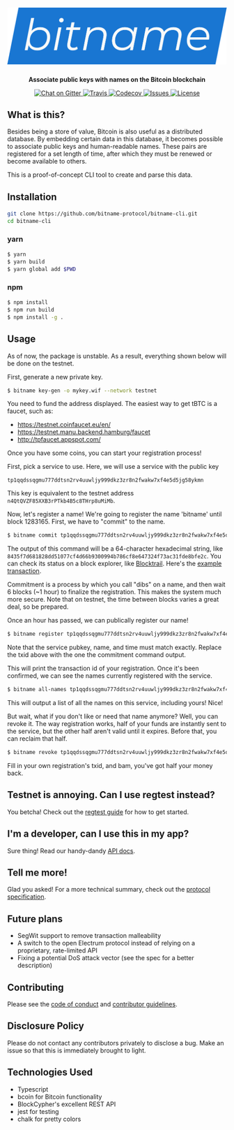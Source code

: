 <h1 align="center">
    <br />
    <img src="graphics/logo.png" alt="bitname" width="512" />
    <br />
</h1>

<p align="center"><b>Associate public keys with names on the Bitcoin blockchain</b></p>

<p align="center">
    <a href="https://gitter.im/bitname-cli/Lobby">
        <img src="https://img.shields.io/gitter/room/nwjs/nw.js.svg?style=for-the-badge" alt="Chat on Gitter" />
    </a>
    <a href="https://travis-ci.org/bitname-protocol/bitname-cli">
        <img src="https://img.shields.io/travis/bitname-protocol/bitname-cli/master.svg?style=for-the-badge" alt="Travis" />
    </a>
    <a href="https://codecov.io/gh/bitname-protocol/bitname-cli">
        <img src="https://img.shields.io/codecov/c/github/bitname-protocol/bitname-cli/master.svg?style=for-the-badge" alt="Codecov" />
    </a>
    <a href="https://waffle.io/bitname-protocol/bitname-cli">
        <img src="https://img.shields.io/github/issues/bitname-protocol/bitname-cli.svg?style=for-the-badge" alt="Issues" />
    </a>
    <a href="https://www.gnu.org/licenses/lgpl.html">
        <img src="https://img.shields.io/github/license/bitname-protocol/bitname-cli.svg?style=for-the-badge" alt="License" />
    </a>
</p>

## What is this?

Besides being a store of value, Bitcoin is also useful as a distributed database. By embedding certain data in this database, it becomes possible to associate public keys and human-readable names. These pairs are registered for a set length of time, after which they must be renewed or become available to others.

This is a proof-of-concept CLI tool to create and parse this data.

## Installation

```bash
git clone https://github.com/bitname-protocol/bitname-cli.git
cd bitname-cli
```

### yarn

```bash
$ yarn
$ yarn build
$ yarn global add $PWD
```

### npm

```bash
$ npm install
$ npm run build
$ npm install -g .
```

## Usage

As of now, the package is unstable. As a result, everything shown below will be done on the testnet.

First, generate a new private key.

```bash
$ bitname key-gen -o mykey.wif --network testnet
```

You need to fund the address displayed. The easiest way to get tBTC is a faucet, such as:

* https://testnet.coinfaucet.eu/en/
* https://testnet.manu.backend.hamburg/faucet
* http://tpfaucet.appspot.com/

Once you have some coins, you can start your registration process!

First, pick a service to use. Here, we will use a service with the public key

    tp1qqdssqgmu777ddtsn2rv4uuwljy999dkz3zr8n2fwakw7xf4e5d5jg58ykmn

This key is equivalent to the testnet address `n4QtQVZF85XXB3rPTkb4B5c8THrp8uMiMb`.

Now, let's register a name! We're going to register the name 'bitname' until block 1283165. First, we have to "commit" to the name.

```bash
$ bitname commit tp1qqdssqgmu777ddtsn2rv4uuwljy999dkz3zr8n2fwakw7xf4e5d5jg58ykmn bitname 1283165 -w mykey.wif --push
```

The output of this command will be a 64-character hexadecimal string, like `8435f7d681828dd51077cf4d66b9300994b786cf8e647324f73ac31fde8bfe2c`. You can check its status on a block explorer, like [Blocktrail](https://www.blocktrail.com/tBTC). Here's the [example transaction](https://www.blocktrail.com/tBTC/tx/8435f7d681828dd51077cf4d66b9300994b786cf8e647324f73ac31fde8bfe2c).

Commitment is a process by which you call "dibs" on a name, and then wait 6 blocks (~1 hour) to finalize the registration. This makes the system much more secure. Note that on testnet, the time between blocks varies a great deal, so be prepared.

Once an hour has passed, we can publically register our name!

```bash
$ bitname register tp1qqdssqgmu777ddtsn2rv4uuwljy999dkz3zr8n2fwakw7xf4e5d5jg58ykmn 8435f7d681828dd51077cf4d66b9300994b786cf8e647324f73ac31fde8bfe2c bitname 1283165 -w mykey.wif --push
```

Note that the service pubkey, name, and time must match exactly. Replace the txid above with the one the commitment command output.

This will print the transaction id of your registration. Once it's been confirmed, we can see the names currently registered with the service.

```bash
$ bitname all-names tp1qqdssqgmu777ddtsn2rv4uuwljy999dkz3zr8n2fwakw7xf4e5d5jg58ykmn
```

This will output a list of all the names on this service, including yours! Nice!

But wait, what if you don't like or need that name anymore? Well, you can revoke it. The way registration works, half of your funds are instantly sent to the service, but the other half aren't valid until it expires. Before that, you can reclaim that half.

```bash
$ bitname revoke tp1qqdssqgmu777ddtsn2rv4uuwljy999dkz3zr8n2fwakw7xf4e5d5jg58ykmn <txid> -w mykey.wif --push
```

Fill in your own registration's txid, and bam, you've got half your money back.

## Testnet is annoying. Can I use regtest instead?

You betcha! Check out the [regtest guide](./REGTEST_GUIDE.md) for how to get started.

## I'm a developer, can I use this in my app?

Sure thing! Read our handy-dandy [API docs](https://docs.bitname.xyz/).

## Tell me more!

Glad you asked! For a more technical summary, check out the [protocol specification](./paper/paper.adoc).

## Future plans

* SegWit support to remove transaction malleability
* A switch to the open Electrum protocol instead of relying on a proprietary, rate-limited API
* Fixing a potential DoS attack vector (see the spec for a better description)

## Contributing

Please see the [code of conduct](CODE_OF_CONDUCT.md) and [contributor guidelines](CONTRIBUTING.md).

## Disclosure Policy

Please do not contact any contributors privately to disclose a bug. Make an issue so that this is immediately brought to light.

## Technologies Used

* Typescript
* bcoin for Bitcoin functionality
* BlockCypher's excellent REST API
* jest for testing
* chalk for pretty colors

